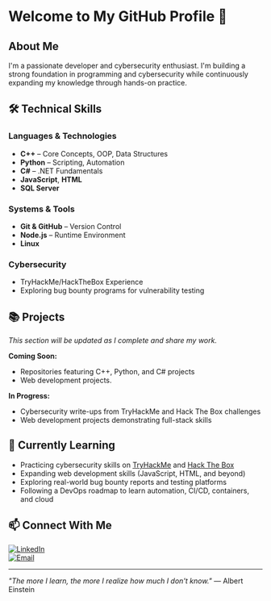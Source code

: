 # Welcome to My GitHub Profile 👋  

## About Me  
I'm a passionate developer and cybersecurity enthusiast. I'm building a strong foundation in programming and cybersecurity while continuously expanding my knowledge through hands-on practice.

## 🛠️ Technical Skills

### Languages & Technologies
- **C++** – Core Concepts, OOP, Data Structures
- **Python** – Scripting, Automation
- **C#** – .NET Fundamentals
- **JavaScript**, **HTML**
- **SQL Server**

### Systems & Tools
- **Git & GitHub** – Version Control
- **Node.js** – Runtime Environment
- **Linux** 


### Cybersecurity  
- TryHackMe/HackTheBox Experience
- Exploring bug bounty programs for vulnerability testing


## 📚 Projects  
*This section will be updated as I complete and share my work.*  

**Coming Soon:**  
- Repositories featuring C++, Python, and C# projects
- Web development projects.

**In Progress:**  
- Cybersecurity write-ups from TryHackMe and Hack The Box challenges
- Web development projects demonstrating full-stack skills 

## 🌱 Currently Learning  
- Practicing cybersecurity skills on [TryHackMe](https://tryhackme.com/) and [Hack The Box](https://www.hackthebox.com/)
- Expanding web development skills (JavaScript, HTML, and beyond)
- Exploring real-world bug bounty reports and testing platforms
- Following a DevOps roadmap to learn automation, CI/CD, containers, and cloud

## 📫 Connect With Me

[![LinkedIn](https://img.shields.io/badge/LinkedIn-Connect-blue?style=flat&logo=linkedin)](https://www.linkedin.com/in/khalil-alyafie)  
[![Email](https://img.shields.io/badge/Email-Contact%20Me-red?style=flat&logo=gmail)](mailto:kk.alyafie@gmail.com)

---

*"The more I learn, the more I realize how much I don't know."* — Albert Einstein  
